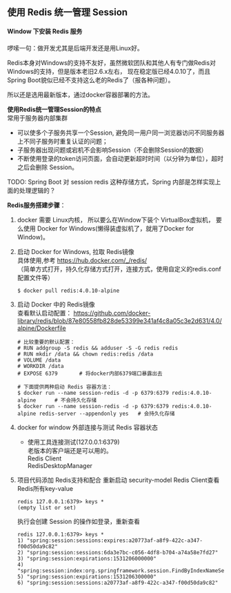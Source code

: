 ## 使用 Redis 统一管理 Session

#### Window 下安装 Redis 服务
啰嗦一句：做开发尤其是后端开发还是用Linux好。

Redis本身对Windows的支持不友好，虽然微软团队和其他人有专门做Redis对Windows的支持，但是版本老旧2.6.x左右，
现在稳定版已经4.0.10了，而且Spring Boot貌似已经不支持这么老的Redis了（报各种问题）。

所以还是选用最新版本，通过docker容器部署的方法。

**使用Redis统一管理Session的特点**  
常用于服务器内部集群  
+ 可以使多个子服务共享一个Session, 避免同一用户同一浏览器访问不同服务器上不同子服务时重复认证的问题；  
+ 子服务器出现问题或宕机不会影响Session（不会删除Session的数据）
+ 不断使用登录的token访问页面，会自动更新超时时间（以分钟为单位），超时之后会删除 Session。

TODO: Spring Boot 对 session redis 这种存储方式，Spring 内部是怎样实现上面的处理逻辑的？  

**Redis服务搭建步骤**：  
1. docker 需要 Linux内核， 所以要么在Window下装个 VirtualBox虚拟机，
   要么使用 Docker for Windows(懒得装虚拟机了，就用了Docker for Window)。  
2. 启动 Docker for Windows, 拉取 Redis镜像   
   具体使用,参考 https://hub.docker.com/_/redis/   
   （简单方式打开，持久化存储方式打开，连接方式，使用自定义的redis.conf配置文件等）
    ```
    $ docker pull redis:4.0.10-alpine
    ```
3. 启动 Docker 中的 Redis镜像  
    查看默认启动配置：
    https://github.com/docker-library/redis/blob/87e80558fb828de53399e341af4c8a05c3e2d631/4.0/alpine/Dockerfile
   
    ```
    # 比较重要的默认配置：
    # RUN addgroup -S redis && adduser -S -G redis redis
    # RUN mkdir /data && chown redis:redis /data
    # VOLUME /data
    # WORKDIR /data
    # EXPOSE 6379       # 将docker内部6379端口暴露出去
    
    # 下面提供两种启动 Redis 容器方法：
    $ docker run --name session-redis -d -p 6379:6379 redis:4.0.10-alpine      # 不会持久化存储
    $ docker run --name session-redis -d -p 6379:6379 redis:4.0.10-alpine redis-server --appendonly yes   # 会持久化存储
    ```

4. docker for window 外部连接与测试 Redis 容器状态
    + 使用工具连接测试(127.0.0.1:6379)  
    老版本的客户端还是可以用的。  
    Redis Client  
    RedisDesktopManager  
5. 项目代码添加 Redis支持和配合 重新启动 security-model
    Redis Client查看Redis所有key-value
    ``` 
    redis 127.0.0.1:6379> keys *
    (empty list or set)
    ```
    执行会创建 Session 的操作如登录，重新查看
    ```
    redis 127.0.0.1:6379> keys *
    1) "spring:session:sessions:expires:a20773af-a8f9-422c-a347-f00d50da9c82"
    2) "spring:session:sessions:6da3e7bc-c056-4df8-b704-a74a58e7fd27"
    3) "spring:session:expirations:1531206000000"
    4) "spring:session:index:org.springframework.session.FindByIndexNameSessionRepository.PRINCIPAL_NAME_INDEX_NAME:Arvin"
    5) "spring:session:expirations:1531206300000"
    6) "spring:session:sessions:a20773af-a8f9-422c-a347-f00d50da9c82"
    ```
    